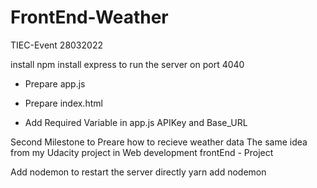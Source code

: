 # FrontEnd-Weather
TIEC-Event 28032022

install npm 
install express to run the server on port 4040
- Prepare app.js 
- Prepare  index.html

- Add Required Variable in app.js
APIKey and Base_URL

Second Milestone to Preare how to recieve weather data
The same idea from my Udacity project in Web development frontEnd - Project

Add nodemon to restart the server directly
yarn add nodemon


